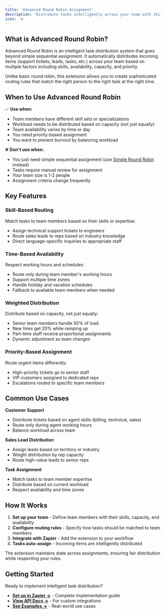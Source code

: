 ```yaml
---
title: 'Advanced Round Robin Assignment'
description: 'Distribute tasks intelligently across your team with skill-based, time-based, and priority-based routing'
icon: '⚙️'
---
```


## What is Advanced Round Robin?

Advanced Round Robin is an intelligent task distribution system that goes beyond simple sequential assignment. It automatically distributes incoming items (support tickets, leads, tasks, etc.) across your team based on multiple factors including skills, availability, capacity, and priority.

Unlike basic round robin, this extension allows you to create sophisticated routing rules that match the right person to the right task at the right time.

## When to Use Advanced Round Robin

✅ **Use when:**

- Team members have different skill sets or specializations
- Workload needs to be distributed based on capacity (not just equally)
- Team availability varies by time or day
- You need priority-based assignment
- You want to prevent burnout by balancing workload

❌ **Don't use when:**

- You just need simple sequential assignment (use [Simple Round Robin](/extensions/simple-round-robin) instead)
- Tasks require manual review for assignment
- Your team size is 1-2 people
- Assignment criteria change frequently

## Key Features

### Skill-Based Routing

Match tasks to team members based on their skills or expertise:

- Assign technical support tickets to engineers
- Route sales leads to reps based on industry knowledge
- Direct language-specific inquiries to appropriate staff

### Time-Based Availability

Respect working hours and schedules:

- Route only during team member's working hours
- Support multiple time zones
- Handle holiday and vacation schedules
- Fallback to available team members when needed

### Weighted Distribution

Distribute based on capacity, not just equally:

- Senior team members handle 50% of load
- New hires get 20% while ramping up
- Part-time staff receive proportional assignments
- Dynamic adjustment as team changes

### Priority-Based Assignment

Route urgent items differently:

- High-priority tickets go to senior staff
- VIP customers assigned to dedicated reps
- Escalations routed to specific team members

## Common Use Cases

**Customer Support**

- Distribute tickets based on agent skills (billing, technical, sales)
- Route only during agent working hours
- Balance workload across team

**Sales Lead Distribution**

- Assign leads based on territory or industry
- Weight distribution by rep capacity
- Route high-value leads to senior reps

**Task Assignment**

- Match tasks to team member expertise
- Distribute based on current workload
- Respect availability and time zones

## How It Works

1. **Set up your team** - Define team members with their skills, capacity, and availability
2. **Configure routing rules** - Specify how tasks should be matched to team members
3. **Integrate with Zapier** - Add the extension to your workflow
4. **Tasks auto-assign** - Incoming items are intelligently distributed

The extension maintains state across assignments, ensuring fair distribution while respecting your rules.

## Getting Started

Ready to implement intelligent task distribution?

- **[Set up in Zapier →](/guides/zapier/round-robin)** - Complete implementation guide
- **[View API Docs →](#)** - For custom integrations
- **[See Examples →](#)** - Real-world use cases
